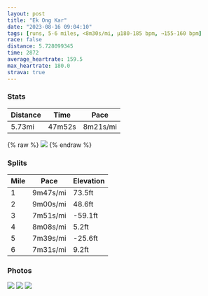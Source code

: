 ```yaml
---
layout: post
title: "Ek Ong Kar"
date: "2023-08-16 09:04:10"
tags: [runs, 5-6 miles, <8m30s/mi, μ180-185 bpm, →155-160 bpm]
race: false
distance: 5.728099345
time: 2872
average_heartrate: 159.5
max_heartrate: 180.0
strava: true
---
```


### Stats

| Distance | Time | Pace |
|----------|------|------|
|5.73mi|47m52s|8m21s/mi|

{% raw %}
<img src='https://maps.googleapis.com/maps/api/staticmap?maptype=roadmap&path=enc:uu~wFnzhbMEP[j@[~@E`@KZU\Yp@@JEh@c@|@Kd@Ed@QZ]lA_@b@Mf@IC[`A]r@Ol@Ep@In@Ut@?\c@p@Wj@Ux@[r@CfAUd@BZl@@PZAbBe@xAQhAHZq@bAEf@Mf@g@dAeAtEBb@G\c@vASZIrAMXFLRJBJCX[p@c@`@Wv@i@hACXIL]fCMfC[xAAj@Rt@f@f@b@Zp@Ln@EXWFo@NS\oBRi@JSb@W^KlAB\GnAo@`@E|@TjAbA~@rAX|@?l@Ph@Ff@Zz@z@z@r@V|@f@`@j@Tb@XzBNn@x@lB\d@bAbAXHbAn@~CnA~@p@jArAVl@T|@Vb@^\b@Xd@LlCMl@J^XdAvALpAt@zCpAdCv@~@|BvAb@Lx@Jx@@p@In@UT?nAg@v@Qr@?z@VbCfBf@j@lAbBZn@Pp@Vf@x@n@f@LfCQt@?v@Tz@v@TJx@pA\bAz@zArAbB~A~@^d@d@`@jA`Cr@fBVb@j@h@d@n@rA^v@ApFc@b@?j@Lz@d@b@h@Tf@Lp@Ah@Hb@Th@f@n@dDnBtBx@vAb@h@\jAf@tAxAt@jARh@Zj@d@f@v@nAh@h@z@lA~At@d@\|@N|AfBHNFf@`@z@~@LoAj@a@VKNO`APP`@t@^Tl@@VQQc@CRj@p@`@RdAHv@p@XB\Pf@Xb@f@x@l@v@Xj@r@`@RbANXTdAP`@ZX`@XLV@jCvARR^z@^ZZDRVf@ZlBt@|A\f@E^@VFfA~@X\PVPj@Zn@v@t@h@x@`@^FA?TV^j@`@XJ`@h@NBhAp@dA`@@HfAT^Pf@h@|Af@t@d@Xb@\RLBVS\FlA`ARj@BA@JCXRRXf@h@b@`Aj@\LPEDDIHTh@t@UTBRRt@X`@?PTFBBNZZh@Z\^^NH@JR`Af@HL@PI|@@nAMtBBHQrAWv@k@pBO~@Yr@CPSd@]b@Eb@]pAIr@Ct@e@dACb@OHCHGf@MHW\_@v@c@`@u@f@w@Zk@d@W^ANQl@Cz@Gf@Jp@Tz@Zj@l@b@&key=AIzaSyC1MId7bFpkLXNAaYhBSTb8jLyiSqzbDtM&size=800x800&markers=color:yellow|label:S|40.79467,-73.94232&markers=color:green|label:F|40.75458000000001,-74.00224000000013'>
{% endraw %}

### Splits

| Mile | Pace | Elevation |
|------|------|-----------|
|1|9m47s/mi|73.5ft|
|2|9m00s/mi|48.6ft|
|3|7m51s/mi|-59.1ft|
|4|8m08s/mi|5.2ft|
|5|7m39s/mi|-25.6ft|
|6|7m31s/mi|9.2ft|

### Photos
<img src='https://dgtzuqphqg23d.cloudfront.net/Lm45uz4igXsxdznYavTSo_qeZATM-7rYGnlnno7G9k8-576x768.jpg'>

<img src='https://dgtzuqphqg23d.cloudfront.net/q_fasLAy9zrwSAWkX9DNrh8c9QLe5yFEDSBf512nwJs-576x768.jpg'>

<img src='https://dgtzuqphqg23d.cloudfront.net/4BysPUE6qF3In31D6NSxnEto-pJOsRODKtTG3rdA_ak-679x768.jpg'>
